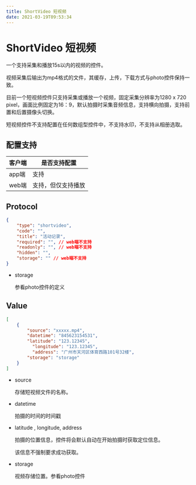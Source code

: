 ```yaml
---
title: ShortVideo 短视频
date: 2021-03-19T09:53:34
---
```


# ShortVideo 短视频

一个支持采集和播放15s以内的视频的控件。

视频采集后输出为mp4格式的文件，其缓存，上传，下载方式与photo控件保持一致。

目前一个短视频控件只支持采集或播放一个视频，固定采集分辨率为1280 x 720 pixel，画面比例固定为16：9，默认拍摄时采集音频信息，支持横向拍摄，支持前置和后置摄像头切换。

短视频控件不支持配置在任何数组型控件中，不支持水印，不支持从相册选取。

## 配置支持

|客户端|是否支持配置|
|---|---|
|app端|支持|
|web端|支持，但仅支持播放|

## Protocol

```json
{
    "type": "shortvideo",
    "code": "",
    "title": "活动记录",
    "required": "", // web端不支持
    "readonly": "", // web端不支持
    "hidden": "",
    "storage": "" // web端不支持
}
```

* storage

  参看photo控件的定义

## Value

```json
[
    {
        "source": "xxxxx.mp4",
        "datetime": "845623154531",
        "latitude": "123.12345",
          "longitude": "123.12345",
          "address": "广州市天河区体育西路101号32楼",
        "storage": "storage"
    }
]
```

* source

  存储短视频文件的名称。

* datetime

  拍摄的时间的时间戳

* latitude , longitude, address

  拍摄的位置信息，控件将会默认自动在开始拍摄时获取定位信息。

  该信息不强制要求成功获取。

* storage

  视频存储位置。参看photo控件